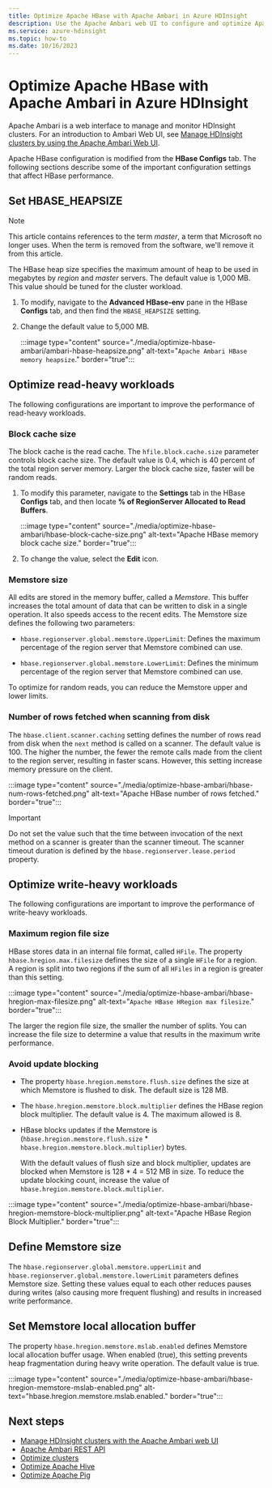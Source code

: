 ```yaml
---
title: Optimize Apache HBase with Apache Ambari in Azure HDInsight
description: Use the Apache Ambari web UI to configure and optimize Apache HBase.
ms.service: azure-hdinsight
ms.topic: how-to
ms.date: 10/16/2023
---
```


# Optimize Apache HBase with Apache Ambari in Azure HDInsight

Apache Ambari is a web interface to manage and monitor HDInsight clusters. For an introduction to Ambari Web UI, see [Manage HDInsight clusters by using the Apache Ambari Web UI](hdinsight-hadoop-manage-ambari.md).

Apache HBase configuration is modified from the **HBase Configs** tab. The following sections describe  some of the important configuration settings that affect HBase performance.

## Set HBASE_HEAPSIZE

> [!NOTE]
> This article contains references to the term *master*, a term that Microsoft no longer uses. When the term is removed from the software, we'll remove it from this article.

The HBase heap size specifies the maximum amount of heap to be used in megabytes by *region* and *master* servers. The default value is 1,000 MB. This value should be tuned for the cluster workload.

1. To modify, navigate to the **Advanced HBase-env** pane in the HBase **Configs** tab, and then find the `HBASE_HEAPSIZE` setting.

1. Change the default value to 5,000 MB.

    :::image type="content" source="./media/optimize-hbase-ambari/ambari-hbase-heapsize.png" alt-text="`Apache Ambari HBase memory heapsize`." border="true":::

## Optimize read-heavy workloads

The following configurations are important to improve the performance of read-heavy workloads.

### Block cache size

The block cache is the read cache. The `hfile.block.cache.size` parameter controls block cache size. The default value is 0.4, which is 40 percent of the total region server memory. Larger the block cache size, faster will be random reads.

1. To modify this parameter, navigate to the **Settings** tab in the HBase **Configs** tab, and then locate **% of RegionServer Allocated to Read Buffers**.

    :::image type="content" source="./media/optimize-hbase-ambari/hbase-block-cache-size.png" alt-text="Apache HBase memory block cache size." border="true":::

1. To change the value, select the **Edit** icon.

### Memstore size

All edits are stored in the memory buffer, called a *Memstore*. This buffer increases the total amount of data that can be written to disk in a single operation. It also speeds access to the recent edits. The Memstore size defines the following two parameters:

* `hbase.regionserver.global.memstore.UpperLimit`: Defines the maximum percentage of the region server that Memstore combined can use.

* `hbase.regionserver.global.memstore.LowerLimit`: Defines the minimum percentage of the region server that Memstore combined can use.

To optimize for random reads, you can reduce the Memstore upper and lower limits.

### Number of rows fetched when scanning from disk

The `hbase.client.scanner.caching` setting defines the number of rows read from disk when the `next` method is called on a scanner.  The default value is 100. The higher the number, the fewer the remote calls made from the client to the region server, resulting in faster scans. However, this setting increase memory pressure on the client.

:::image type="content" source="./media/optimize-hbase-ambari/hbase-num-rows-fetched.png" alt-text="Apache HBase number of rows fetched." border="true":::

> [!IMPORTANT]  
> Do not set the value such that the time between invocation of the next method on a scanner is greater than the scanner timeout. The scanner timeout duration is defined by the `hbase.regionserver.lease.period` property.

## Optimize write-heavy workloads

The following configurations are important to improve the performance of write-heavy workloads.

### Maximum region file size

HBase stores data in an internal file format, called `HFile`. The property `hbase.hregion.max.filesize` defines the size of a single `HFile` for a region.  A region is split into two regions if the sum of all `HFiles` in a region is greater than this setting.

:::image type="content" source="./media/optimize-hbase-ambari/hbase-hregion-max-filesize.png" alt-text="`Apache HBase HRegion max filesize`." border="true":::

The larger the region file size, the smaller the number of splits. You can increase the file size  to determine a value that results in the maximum write performance.

### Avoid update blocking

* The property `hbase.hregion.memstore.flush.size` defines the size at which Memstore is flushed to disk. The default size is 128 MB.

* The `hbase.hregion.memstore.block.multiplier` defines the HBase region block multiplier. The default value is 4. The maximum allowed is 8.

* HBase blocks updates if the Memstore is (`hbase.hregion.memstore.flush.size` * `hbase.hregion.memstore.block.multiplier`) bytes.

    With the default values of flush size and block multiplier, updates are blocked when Memstore is  128 * 4 = 512 MB in size. To reduce the update blocking count, increase the value of `hbase.hregion.memstore.block.multiplier`.

:::image type="content" source="./media/optimize-hbase-ambari/hbase-hregion-memstore-block-multiplier.png" alt-text="Apache HBase Region Block Multiplier." border="true":::

## Define Memstore size

The `hbase.regionserver.global.memstore.upperLimit` and `hbase.regionserver.global.memstore.lowerLimit` parameters defines Memstore size. Setting these values equal to each other reduces pauses during writes (also causing more frequent flushing) and results in increased write performance.

## Set Memstore local allocation buffer

The property `hbase.hregion.memstore.mslab.enabled` defines Memstore local allocation buffer usage. When enabled (true), this setting prevents heap fragmentation during heavy write operation. The default value is true.

:::image type="content" source="./media/optimize-hbase-ambari/hbase-hregion-memstore-mslab-enabled.png" alt-text="hbase.hregion.memstore.mslab.enabled." border="true":::

## Next steps

* [Manage HDInsight clusters with the Apache Ambari web UI](hdinsight-hadoop-manage-ambari.md)
* [Apache Ambari REST API](hdinsight-hadoop-manage-ambari-rest-api.md)
* [Optimize clusters](./hdinsight-changing-configs-via-ambari.md)
* [Optimize Apache Hive](./optimize-hive-ambari.md)
* [Optimize Apache Pig](./optimize-pig-ambari.md)
